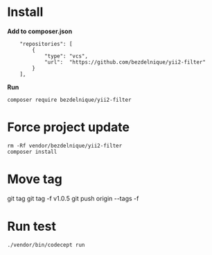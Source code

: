 # Install
**Add to composer.json**
```
    "repositories": [
        {
            "type": "vcs",
            "url":  "https://github.com/bezdelnique/yii2-filter"
        }
    ],
```

**Run**
```
composer require bezdelnique/yii2-filter
```


# Force project update
```
rm -Rf vendor/bezdelnique/yii2-filter
composer install
```

# Move tag
git tag
git tag -f v1.0.5
git push origin --tags -f



# Run test
```
./vendor/bin/codecept run
```



